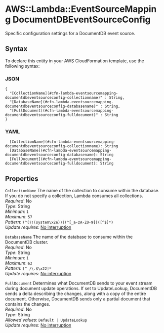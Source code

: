 # AWS::Lambda::EventSourceMapping DocumentDBEventSourceConfig<a name="aws-properties-lambda-eventsourcemapping-documentdbeventsourceconfig"></a>

Specific configuration settings for a DocumentDB event source\.

## Syntax<a name="aws-properties-lambda-eventsourcemapping-documentdbeventsourceconfig-syntax"></a>

To declare this entity in your AWS CloudFormation template, use the following syntax:

### JSON<a name="aws-properties-lambda-eventsourcemapping-documentdbeventsourceconfig-syntax.json"></a>

```
{
  "[CollectionName](#cfn-lambda-eventsourcemapping-documentdbeventsourceconfig-collectionname)" : String,
  "[DatabaseName](#cfn-lambda-eventsourcemapping-documentdbeventsourceconfig-databasename)" : String,
  "[FullDocument](#cfn-lambda-eventsourcemapping-documentdbeventsourceconfig-fulldocument)" : String
}
```

### YAML<a name="aws-properties-lambda-eventsourcemapping-documentdbeventsourceconfig-syntax.yaml"></a>

```
  [CollectionName](#cfn-lambda-eventsourcemapping-documentdbeventsourceconfig-collectionname): String
  [DatabaseName](#cfn-lambda-eventsourcemapping-documentdbeventsourceconfig-databasename): String
  [FullDocument](#cfn-lambda-eventsourcemapping-documentdbeventsourceconfig-fulldocument): String
```

## Properties<a name="aws-properties-lambda-eventsourcemapping-documentdbeventsourceconfig-properties"></a>

`CollectionName` <a name="cfn-lambda-eventsourcemapping-documentdbeventsourceconfig-collectionname"></a>
The name of the collection to consume within the database\. If you do not specify a collection, Lambda consumes all collections\.  
_Required_: No  
_Type_: String  
_Minimum_: `1`  
_Maximum_: `57`  
_Pattern_: `(^(?!(system\x2e)))(^[_a-zA-Z0-9])([^$]*)`  
_Update requires_: [No interruption](https://docs.aws.amazon.com/AWSCloudFormation/latest/UserGuide/using-cfn-updating-stacks-update-behaviors.html#update-no-interrupt)

`DatabaseName` <a name="cfn-lambda-eventsourcemapping-documentdbeventsourceconfig-databasename"></a>
The name of the database to consume within the DocumentDB cluster\.  
_Required_: No  
_Type_: String  
_Minimum_: `1`  
_Maximum_: `63`  
_Pattern_: `[^ /\.$\x22]*`  
_Update requires_: [No interruption](https://docs.aws.amazon.com/AWSCloudFormation/latest/UserGuide/using-cfn-updating-stacks-update-behaviors.html#update-no-interrupt)

`FullDocument` <a name="cfn-lambda-eventsourcemapping-documentdbeventsourceconfig-fulldocument"></a>
Determines what DocumentDB sends to your event stream during document update operations\. If set to UpdateLookup, DocumentDB sends a delta describing the changes, along with a copy of the entire document\. Otherwise, DocumentDB sends only a partial document that contains the changes\.  
_Required_: No  
_Type_: String  
_Allowed values_: `Default | UpdateLookup`  
_Update requires_: [No interruption](https://docs.aws.amazon.com/AWSCloudFormation/latest/UserGuide/using-cfn-updating-stacks-update-behaviors.html#update-no-interrupt)
